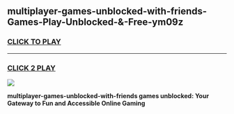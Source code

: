 
## multiplayer-games-unblocked-with-friends-Games-Play-Unblocked-&-Free-ym09z
<h3>
<a href="https://premium76.site?title=multiplayer-games-unblocked-with-friends&ref=24A">CLICK TO PLAY</a></h3>
<hr>

<h3>
<a href="https://premium76.site?title=multiplayer-games-unblocked-with-friends&ref=24A">CLICK 2 PLAY</a>
  
</h3>

<a href="https://premium76.site?title=multiplayer-games-unblocked-with-friends&ref=24A"><img src="https://clearcache.store/games.png"></a>


**multiplayer-games-unblocked-with-friends games unblocked: Your Gateway to Fun and Accessible Online Gaming**
